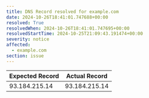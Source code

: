 ```yaml
---
title: DNS Record resolved for example.com
date: 2024-10-26T18:41:01.747688+00:00
resolved: True
resolvedWhen: 2024-10-26T18:41:01.747695+00:00
resolvedStartTime: 2024-10-25T21:09:43.191474+00:00
severity: notice
affected:
  - example.com
section: issue
---
```


| Expected Record  | Actual Record  |
|------------------|----------------|
| 93.184.215.14 | 93.184.215.14 |
